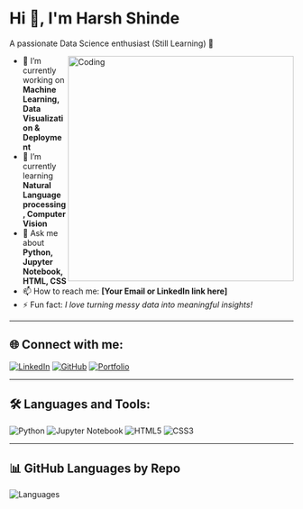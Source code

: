 # Hi 👋, I'm Harsh Shinde

A passionate Data Science enthusiast (Still Learning) 🚀

<img align="right" alt="Coding" width="400" src="https://cdn.dribbble.com/users/1162077/screenshots/3848914/programmer.gif">

- 🔭 I’m currently working on **Machine Learning, Data Visualization & Deployment**
- 🌱 I’m currently learning **Natural Language processing, Computer Vision**
- 💬 Ask me about **Python, Jupyter Notebook, HTML, CSS**
- 📫 How to reach me: **[Your Email or LinkedIn link here]**
- ⚡ Fun fact: *I love turning messy data into meaningful insights!*

---

## 🌐 Connect with me:
[![LinkedIn](https://img.shields.io/badge/LinkedIn-%230077B5.svg?logo=linkedin&logoColor=white)](https://www.linkedin.com/in/your-profile)
[![GitHub](https://img.shields.io/badge/GitHub-%23121011.svg?logo=github&logoColor=white)](https://github.com/your-username)
[![Portfolio](https://img.shields.io/badge/Portfolio-%23FF5722.svg?logo=google-chrome&logoColor=white)](https://your-portfolio-link)

---

## 🛠️ Languages and Tools:
![Python](https://img.shields.io/badge/Python-3776AB?logo=python&logoColor=white)
![Jupyter Notebook](https://img.shields.io/badge/Jupyter-F37626?logo=jupyter&logoColor=white)
![HTML5](https://img.shields.io/badge/HTML5-E34F26?logo=html5&logoColor=white)
![CSS3](https://img.shields.io/badge/CSS3-1572B6?logo=css3&logoColor=white)

---

## 📊 GitHub Languages by Repo
![Languages](https://your-generated-pie-chart-link.png)

